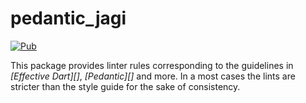 # pedantic_jagi

[![Pub](https://img.shields.io/pub/v/pedantic_jagi.svg)](https://pub.dev/packages/pedantic_jagi)

This package provides linter rules corresponding to the guidelines in
_[Effective Dart][]_, _[Pedantic][]_ and more. In a most cases the lints 
are stricter than the style guide for the sake of consistency.
